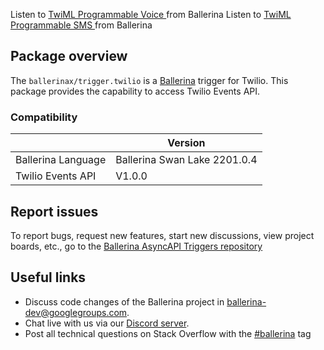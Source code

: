 Listen to [TwiML Programmable Voice ](https://www.twilio.com/docs/voice/twiml) from Ballerina
Listen to [TwiML Programmable SMS ](https://www.twilio.com/docs/messaging/twiml) from Ballerina


## Package overview
The `ballerinax/trigger.twilio` is a [Ballerina](https://ballerina.io/) trigger for Twilio.
This package provides the capability to access Twilio Events API.

### Compatibility
|                               | Version                        |
|-------------------------------|--------------------------------|
| Ballerina Language            | Ballerina Swan Lake 2201.0.4   |
| Twilio Events API             | V1.0.0                         | 

## Report issues
To report bugs, request new features, start new discussions, view project boards, etc., go to the [Ballerina AsyncAPI Triggers repository](https://github.com/ballerina-platform/asyncapi-triggers)

## Useful links
- Discuss code changes of the Ballerina project in [ballerina-dev@googlegroups.com](mailto:ballerina-dev@googlegroups.com).
- Chat live with us via our [Discord server](https://discord.gg/ballerinalang).
- Post all technical questions on Stack Overflow with the [#ballerina](https://stackoverflow.com/questions/tagged/ballerina) tag